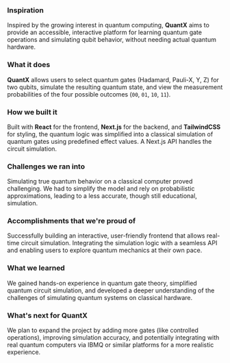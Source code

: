 ### **Inspiration**  
Inspired by the growing interest in quantum computing, **QuantX** aims to provide an accessible, interactive platform for learning quantum gate operations and simulating qubit behavior, without needing actual quantum hardware.

### **What it does**  
**QuantX** allows users to select quantum gates (Hadamard, Pauli-X, Y, Z) for two qubits, simulate the resulting quantum state, and view the measurement probabilities of the four possible outcomes (`00`, `01`, `10`, `11`).

### **How we built it**  
Built with **React** for the frontend, **Next.js** for the backend, and **TailwindCSS** for styling, the quantum logic was simplified into a classical simulation of quantum gates using predefined effect values. A Next.js API handles the circuit simulation.

### **Challenges we ran into**  
Simulating true quantum behavior on a classical computer proved challenging. We had to simplify the model and rely on probabilistic approximations, leading to a less accurate, though still educational, simulation.

### **Accomplishments that we're proud of**  
Successfully building an interactive, user-friendly frontend that allows real-time circuit simulation. Integrating the simulation logic with a seamless API and enabling users to explore quantum mechanics at their own pace.

### **What we learned**  
We gained hands-on experience in quantum gate theory, simplified quantum circuit simulation, and developed a deeper understanding of the challenges of simulating quantum systems on classical hardware.

### **What's next for QuantX**  
We plan to expand the project by adding more gates (like controlled operations), improving simulation accuracy, and potentially integrating with real quantum computers via IBMQ or similar platforms for a more realistic experience.
